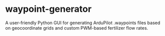 # waypoint-generator
A user-friendly Python GUI for generating ArduPilot .waypoints files based on geocoordinate grids and custom PWM-based fertilizer flow rates.
